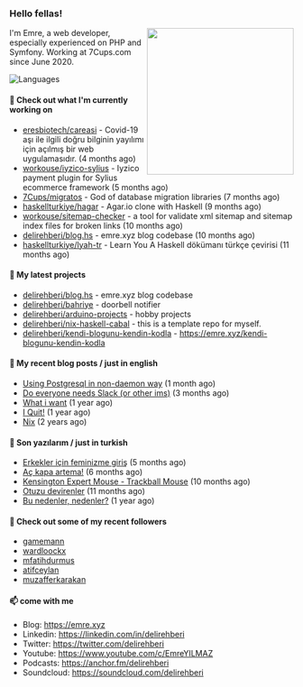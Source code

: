 <h3>Hello fellas!</h3>
 

<img align="right" src="https://media.giphy.com/media/ZE6HYckyroMWwSp11C/giphy-downsized.gif" width="260">

I'm Emre, a web developer, especially experienced on PHP and Symfony. Working at 7Cups.com since June 2020. 

![Languages](https://github-readme-stats.vercel.app/api/top-langs/?username=delirehberi&layout=compact)

#### 👷 Check out what I'm currently working on

- [eresbiotech/careasi](https://github.com/eresbiotech/careasi) - Covid-19 aşı ile ilgili doğru bilginin yayılımı için açılmış bir web uygulamasıdır. (4 months ago)
- [workouse/iyzico-sylius](https://github.com/workouse/iyzico-sylius) - Iyzico payment plugin for Sylius ecommerce framework (5 months ago)
- [7Cups/migratos](https://github.com/7Cups/migratos) - God of database migration libraries (7 months ago)
- [haskellturkiye/hagar](https://github.com/haskellturkiye/hagar) - Agar.io clone with Haskell (9 months ago)
- [workouse/sitemap-checker](https://github.com/workouse/sitemap-checker) - a tool for validate xml sitemap and sitemap index files for broken links (10 months ago)
- [delirehberi/blog.hs](https://github.com/delirehberi/blog.hs) - emre.xyz blog codebase  (10 months ago)
- [haskellturkiye/lyah-tr](https://github.com/haskellturkiye/lyah-tr) - Learn You A Haskell dökümanı türkçe çevirisi (11 months ago)

#### 🌱 My latest projects

- [delirehberi/blog.hs](https://github.com/delirehberi/blog.hs) - emre.xyz blog codebase 
- [delirehberi/bahriye](https://github.com/delirehberi/bahriye) - doorbell notifier
- [delirehberi/arduino-projects](https://github.com/delirehberi/arduino-projects) - hobby projects
- [delirehberi/nix-haskell-cabal](https://github.com/delirehberi/nix-haskell-cabal) - this is a template repo for myself.
- [delirehberi/kendi-blogunu-kendin-kodla](https://github.com/delirehberi/kendi-blogunu-kendin-kodla) - https://emre.xyz/kendi-blogunu-kendin-kodla

#### 📜 My recent blog posts / just in english

- [Using Postgresql in non-daemon way](https://emre.xyz/using-postgresql-in-non-daemon-way) (1 month ago)
- [Do everyone needs Slack (or other ims)](https://emre.xyz/do-everyone-needs-slack-or-other-ims) (3 months ago)
- [What i want](https://emre.xyz/what-i-want) (1 year ago)
- [I Quit!](https://emre.xyz/i-quit) (1 year ago)
- [Nix](https://emre.xyz/nix) (2 years ago)

#### 📜 Son yazılarım / just in turkish

- [Erkekler için feminizme giriş](https://emre.xyz/erkekler-icin-feminizme-giris) (5 months ago)
- [Aç kapa artema!](https://emre.xyz/ac-kapa-artema) (6 months ago)
- [Kensington Expert Mouse - Trackball Mouse](https://emre.xyz/kensington-expert-mouse-trackball-mouse) (10 months ago)
- [Otuzu devirenler](https://emre.xyz/otuzu-devirenler) (11 months ago)
- [Bu nedenler, nedenler?](https://emre.xyz/bu-nedenler-nedenler) (1 year ago)

#### 👯 Check out some of my recent followers

- [gamemann](https://github.com/gamemann)
- [wardloockx](https://github.com/wardloockx)
- [mfatihdurmus](https://github.com/mfatihdurmus)
- [atifceylan](https://github.com/atifceylan)
- [muzafferkarakan](https://github.com/muzafferkarakan)

#### 📫 come with me

- Blog: https://emre.xyz
- Linkedin: https://linkedin.com/in/delirehberi
- Twitter: https://twitter.com/delirehberi
- Youtube: https://www.youtube.com/c/EmreYILMAZ
- Podcasts: https://anchor.fm/delirehberi
- Soundcloud: https://soundcloud.com/delirehberi


